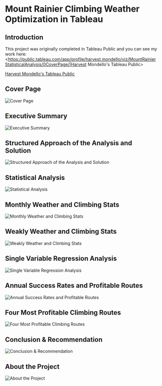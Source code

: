 # Mount Rainier Climbing Weather Optimization in Tableau

## Introduction

This project was originally completed in Tableau Public and you can see my work here: 
<https://public.tableau.com/app/profile/harvest.mondello/viz/MountRainierStatisticalAnalysis/0CoverPage/|Harvest Mondello's Tableau Public>

<a href="https://public.tableau.com/app/profile/harvest.mondello/viz/MountRainierStatisticalAnalysis/0CoverPage"> Harvest Mondello's Tableau Public</a>




## Cover Page
![Cover Page](https://github.com/HarvestMondello/Mount-Rainier-Climbing-Weather-Optimization/blob/main/assets/Mount%20Rainier%20Statistical%20Analysis_1.jpg)

## Executive Summary
![Executive Summary](https://github.com/HarvestMondello/Mount-Rainier-Climbing-Weather-Optimization/blob/main/assets/Mount%20Rainier%20Statistical%20Analysis_2.jpg)

## Structured Approach of the Analysis and Solution
![Structured Approach of the Analysis and Solution](https://github.com/HarvestMondello/Mount-Rainier-Climbing-Weather-Optimization/blob/main/assets/Mount%20Rainier%20Statistical%20Analysis_3.jpg)

## Statistical Analysis
![Statistical Analysis](https://github.com/HarvestMondello/Mount-Rainier-Climbing-Weather-Optimization/blob/main/assets/Mount%20Rainier%20Statistical%20Analysis_4.jpg)

## Monthly Weather and Climbing Stats
![Monthly Weather and Climbing Stats](https://github.com/HarvestMondello/Mount-Rainier-Climbing-Weather-Optimization/blob/main/assets/Mount%20Rainier%20Statistical%20Analysis_5.jpg)

## Weakly Weather and Climbing Stats
![Weakly Weather and Climbing Stats](https://github.com/HarvestMondello/Mount-Rainier-Climbing-Weather-Optimization/blob/main/assets/Mount%20Rainier%20Statistical%20Analysis_6.jpg)

## Single Variable Regression Analysis
![Single Variable Regression Analysis](https://github.com/HarvestMondello/Mount-Rainier-Climbing-Weather-Optimization/blob/main/assets/Mount%20Rainier%20Statistical%20Analysis_7.jpg)

## Annual Success Rates and Profitable Routes
![Annual Success Rates and Profitable Routes](https://github.com/HarvestMondello/Mount-Rainier-Climbing-Weather-Optimization/blob/main/assets/Mount%20Rainier%20Statistical%20Analysis_8.jpg)

## Four Most Profitable Climbing Routes
![Four Most Profitable Climbing Routes](https://github.com/HarvestMondello/Mount-Rainier-Climbing-Weather-Optimization/blob/main/assets/Mount%20Rainier%20Statistical%20Analysis_9.jpg)

## Conclusion & Recommendation
![Conclusion & Recommendation](https://github.com/HarvestMondello/Mount-Rainier-Climbing-Weather-Optimization/blob/main/assets/Mount%20Rainier%20Statistical%20Analysis_10.jpg)

## About the Project
![About the Project](https://github.com/HarvestMondello/Mount-Rainier-Climbing-Weather-Optimization/blob/main/assets/Mount%20Rainier%20Statistical%20Analysis_11.jpg)




